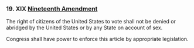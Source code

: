 ### 19. **XIX** [Nineteenth Amendment](https://en.wikipedia.org/wiki/Nineteenth_Amendment_to_the_United_States_Constitution)

The right of citizens of the United States to vote shall not be denied or abridged by the United States or by any State on account of sex.

Congress shall have power to enforce this article by appropriate legislation.


